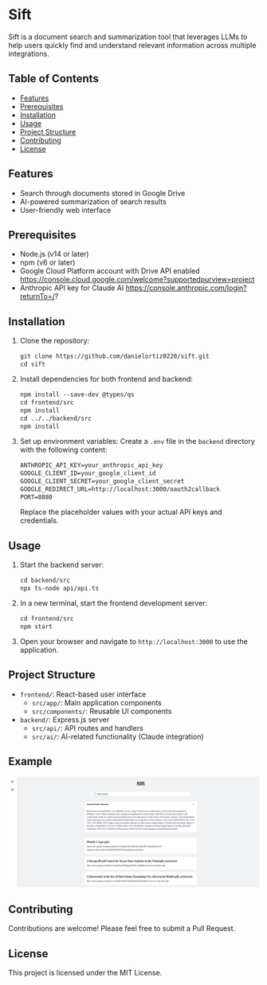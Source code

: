 # Sift

Sift is a document search and summarization tool that leverages LLMs to help users quickly find and understand relevant information across multiple integrations.

## Table of Contents
- [Features](#features)
- [Prerequisites](#prerequisites)
- [Installation](#installation)
- [Usage](#usage)
- [Project Structure](#project-structure)
- [Contributing](#contributing)
- [License](#license)

## Features
- Search through documents stored in Google Drive
- AI-powered summarization of search results
- User-friendly web interface

## Prerequisites
- Node.js (v14 or later)
- npm (v6 or later)
- Google Cloud Platform account with Drive API enabled https://console.cloud.google.com/welcome?supportedpurview=project
- Anthropic API key for Claude AI https://console.anthropic.com/login?returnTo=/?

## Installation

1. Clone the repository:
   ```
   git clone https://github.com/danielortiz0220/sift.git
   cd sift
   ```

2. Install dependencies for both frontend and backend:
   ```
   npm install --save-dev @types/qs
   cd frontend/src
   npm install
   cd ../../backend/src
   npm install
   ```

3. Set up environment variables:
   Create a `.env` file in the `backend` directory with the following content:
   ```
   ANTHROPIC_API_KEY=your_anthropic_api_key
   GOOGLE_CLIENT_ID=your_google_client_id
   GOOGLE_CLIENT_SECRET=your_google_client_secret
   GOOGLE_REDIRECT_URL=http://localhost:3000/oauth2callback
   PORT=8080
   ```
   Replace the placeholder values with your actual API keys and credentials.

## Usage

1. Start the backend server:
   ```
   cd backend/src
   npx ts-node api/api.ts
   ```

2. In a new terminal, start the frontend development server:
   ```
   cd frontend/src
   npm start
   ```

3. Open your browser and navigate to `http://localhost:3000` to use the application.

## Project Structure

- `frontend/`: React-based user interface
  - `src/app/`: Main application components
  - `src/components/`: Reusable UI components
- `backend/`: Express.js server
  - `src/api/`: API routes and handlers
  - `src/ai/`: AI-related functionality (Claude integration)


## Example

![example](sift.png)

## Contributing

Contributions are welcome! Please feel free to submit a Pull Request.

## License

This project is licensed under the MIT License.
